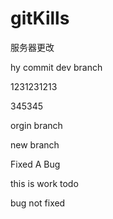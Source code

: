 # gitKills
服务器更改

hy commit
dev branch


1231231213


345345

orgin branch

new branch


Fixed A Bug




this is work todo

bug not fixed

